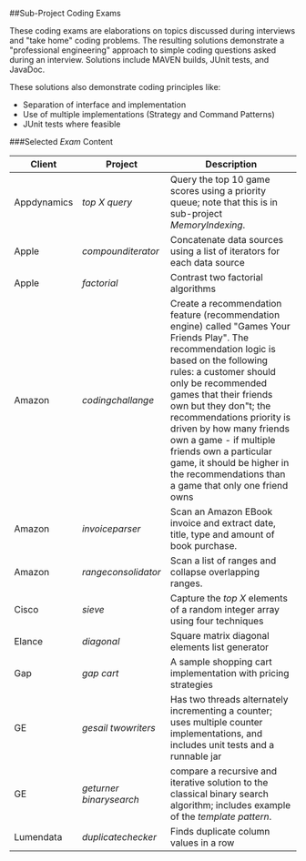 ##Sub-Project Coding Exams

These coding exams are elaborations on topics discussed during interviews and "take home" coding problems.  The resulting solutions demonstrate a "professional engineering" approach to simple coding questions asked during an interview.  Solutions include MAVEN builds, JUnit tests, and JavaDoc.

These solutions also demonstrate coding principles like:
- Separation of interface and implementation
- Use of multiple implementations (Strategy and Command Patterns)
- JUnit tests where feasible

###Selected _Exam_ Content

Client | Project | Description
------ | ------- | -----------
Appdynamics | _top X query_ | Query the top 10 game scores using a priority queue; note that this is in sub-project _MemoryIndexing_.
Apple | _compounditerator_ | Concatenate data sources using a list of iterators for each data source
Apple | _factorial_ | Contrast two factorial algorithms
Amazon | _codingchallange_ | Create a recommendation feature (recommendation engine) called "Games Your Friends Play". The recommendation logic is based on the following rules: a customer should only be recommended games that their friends own but they don"t; the recommendations priority is driven by how many friends own a game - if multiple friends own a particular game, it should be higher in the recommendations than a game that only one friend owns
Amazon | _invoiceparser_ | Scan an Amazon EBook invoice and extract date, title, type and amount of book purchase.
Amazon | _rangeconsolidator_ | Scan a list of ranges and collapse overlapping ranges.
Cisco | _sieve_ | Capture the _top X_ elements of a random integer array using four techniques
Elance | _diagonal_ | Square matrix diagonal elements list generator
Gap | _gap cart_ | A sample shopping cart implementation with pricing strategies
GE | _gesail twowriters_ | Has two threads alternately incrementing a counter; uses multiple counter implementations, and includes unit tests and a runnable jar
GE | _geturner binarysearch_ | compare a recursive and iterative solution to the classical binary search algorithm; includes example of the _template pattern_.
Lumendata | _duplicatechecker_ | Finds duplicate column values in a row
